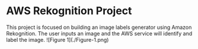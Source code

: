 <head>
  <h1>
  AWS Rekognition Project  
  </h1>
</head>
<body>
  This project is focused on building an image labels generator using Amazon Rekognition. The user inputs an image and the AWS service will identify and label the image. 
  ![Figure 1](./Figure-1.png)
</body>
